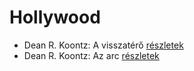 # Hollywood

- Dean R. Koontz: A visszatérő [részletek](_details/%7Bopf.creator%7D.md#id_1095)
- Dean R. Koontz: Az arc [részletek](_details/%7Bopf.creator%7D.md#id_1093)